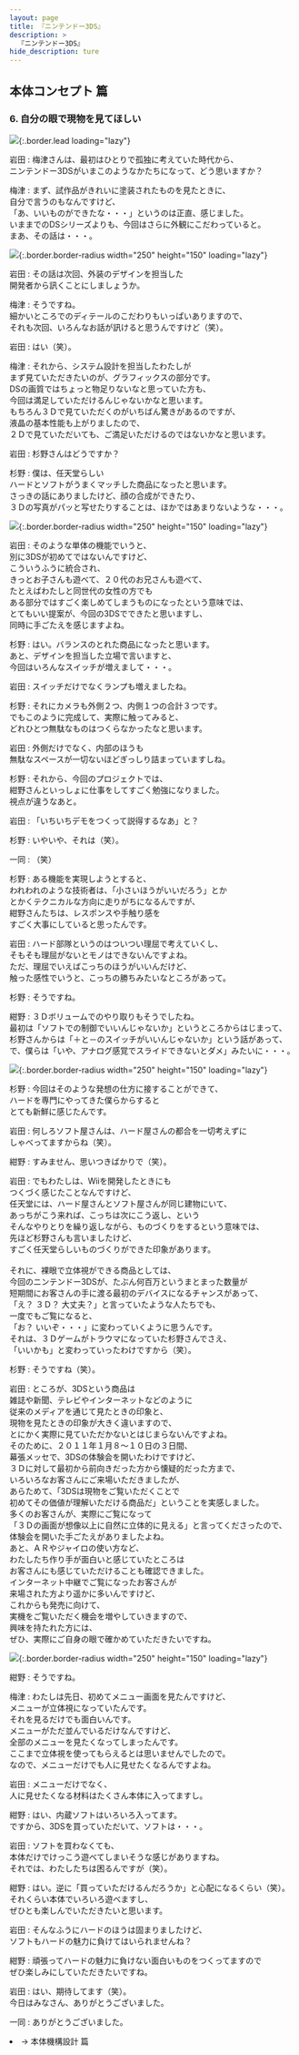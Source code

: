 ```yaml
---
layout: page
title: 『ニンテンドー3DS』
description: >
  『ニンテンドー3DS』
hide_description: ture
---
```


## 本体コンセプト 篇

### 6. 自分の眼で現物を見てほしい

![](/interviews/jp/3ds/hardware/vol1/img/mainvisual6.jpg){:.border.lead loading="lazy"}

岩田
: 梅津さんは、最初はひとりで孤独に考えていた時代から、<br>ニンテンドー3DSがいまこのようなかたちになって、どう思いますか？　

梅津
: まず、試作品がきれいに塗装されたものを見たときに、<br>自分で言うのもなんですけど、<br>「あ、いいものができたな・・・」というのは正直、感じました。<br>いままでのDSシリーズよりも、今回はさらに外観にこだわっていると。<br>まあ、その話は・・・。

![](/interviews/jp/3ds/hardware/vol1/img/photo12.jpg){:.border.border-radius width="250" height="150"  loading="lazy"}

岩田
: その話は次回、外装のデザインを担当した<br>開発者から訊くことにしましょうか。

梅津
: そうですね。<br>細かいところでのディテールのこだわりもいっぱいありますので、<br>それも次回、いろんなお話が訊けると思うんですけど（笑）。

岩田
: はい（笑）。

梅津
: それから、システム設計を担当したわたしが<br>まず見ていただきたいのが、グラフィックスの部分です。<br>DSの画質ではちょっと物足りないなと思っていた方も、<br>今回は満足していただけるんじゃないかなと思います。<br>もちろん３Ｄで見ていただくのがいちばん驚きがあるのですが、<br>液晶の基本性能も上がりましたので、<br>２Ｄで見ていただいても、ご満足いただけるのではないかなと思います。

岩田
: 杉野さんはどうですか？

杉野
: 僕は、任天堂らしい<br>ハードとソフトがうまくマッチした商品になったと思います。<br>さっきの話にありましたけど、顔の合成ができたり、<br>３Ｄの写真がパッと写せたりすることは、ほかではあまりないような・・・。

![](/interviews/jp/3ds/hardware/vol1/img/photo13.jpg){:.border.border-radius width="250" height="150"  loading="lazy"}

岩田
: そのような単体の機能でいうと、<br>別に3DSが初めてではないんですけど、<br>こういうふうに統合され、<br>きっとお子さんも遊べて、２０代のお兄さんも遊べて、<br>たとえばわたしと同世代の女性の方でも<br>ある部分ではすごく楽しめてしまうものになったという意味では、<br>とてもいい提案が、今回の3DSでできたと思いますし、<br>同時に手ごたえを感じますよね。

杉野
: はい。バランスのとれた商品になったと思います。<br>あと、デザインを担当した立場で言いますと、<br>今回はいろんなスイッチが増えまして・・・。

岩田
: スイッチだけでなくランプも増えましたね。

杉野
: それにカメラも外側２つ、内側１つの合計３つです。<br>でもこのように完成して、実際に触ってみると、<br>どれひとつ無駄なものはつくらなかったなと思います。

岩田
: 外側だけでなく、内部のほうも<br>無駄なスペースが一切ないほどぎっしり詰まっていますしね。

杉野
: それから、今回のプロジェクトでは、<br>紺野さんといっしょに仕事をしてすごく勉強になりました。<br>視点が違うなあと。

岩田
: 「いちいちデモをつくって説得するなあ」と？

杉野
: いやいや、それは（笑）。

一同
: （笑）

杉野
: ある機能を実現しようとすると、<br>われわれのような技術者は、「小さいほうがいいだろう」とか<br>とかくテクニカルな方向に走りがちになるんですが、<br>紺野さんたちは、レスポンスや手触り感を<br>すごく大事にしていると思ったんです。

岩田
: ハード部隊というのはついつい理屈で考えていくし、<br>そもそも理屈がないとモノはできないんですよね。<br>ただ、理屈でいえばこっちのほうがいいんだけど、<br>触った感性でいうと、こっちの勝ちみたいなところがあって。

杉野
: そうですね。

紺野
: ３Ｄボリュームでのやり取りもそうでしたね。<br>最初は「ソフトでの制御でいいんじゃないか」というところからはじまって、<br>杉野さんからは「＋と－のスイッチがいいんじゃないか」という話があって、<br>で、僕らは「いや、アナログ感覚でスライドできないとダメ」みたいに・・・。

![](/interviews/jp/3ds/hardware/vol1/img/photo14.jpg){:.border.border-radius width="250" height="150"  loading="lazy"}

杉野
: 今回はそのような発想の仕方に接することができて、<br>ハードを専門にやってきた僕らからすると<br>とても新鮮に感じたんです。

岩田
: 何しろソフト屋さんは、ハード屋さんの都合を一切考えずに<br>しゃべってますからね（笑）。

紺野
: すみません、思いつきばかりで（笑）。

岩田
: でもわたしは、Wiiを開発したときにも<br>つくづく感じたことなんですけど、<br>任天堂には、ハード屋さんとソフト屋さんが同じ建物にいて、<br>あっちがこう来れば、こっちは次にこう返し、という<br>そんなやりとりを繰り返しながら、ものづくりをするという意味では、<br>先ほど杉野さんも言いましたけど、<br>すごく任天堂らしいものづくりができた印象があります。<br>&nbsp;<br>それに、裸眼で立体視ができる商品としては、<br>今回のニンテンドー3DSが、たぶん何百万というまとまった数量が<br>短期間にお客さんの手に渡る最初のデバイスになるチャンスがあって、<br>「え？ ３Ｄ？ 大丈夫？」と言っていたような人たちでも、<br>一度でもご覧になると、<br>「お？ いいぞ・・・」に変わっていくように思うんです。<br>それは、３Ｄゲームがトラウマになっていた杉野さんでさえ、<br>「いいかも」と変わっていったわけですから（笑）。

杉野
: そうですね（笑）。

岩田
: ところが、3DSという商品は<br>雑誌や新聞、テレビやインターネットなどのように<br>従来のメディアを通じて見たときの印象と、<br>現物を見たときの印象が大きく違いますので、<br>とにかく実際に見ていただかないとはじまらないんですよね。<br>そのために、２０１１年１月８～１０日の３日間、<br>幕張メッセで、3DSの体験会を開いたわけですけど、<br>３Ｄに対して最初から前向きだった方から懐疑的だった方まで、<br>いろいろなお客さんにご来場いただきましたが、<br>あらためて、「3DSは現物をご覧いただくことで<br>初めてその価値が理解いただける商品だ」ということを実感しました。<br>多くのお客さんが、実際にご覧になって<br>「３Ｄの画面が想像以上に自然に立体的に見える」と言ってくださったので、<br>体験会を開いた手ごたえがありましたよね。<br>あと、ＡＲやジャイロの使い方など、<br>わたしたち作り手が面白いと感じていたところは<br>お客さんにも感じていただけることも確認できました。<br>インターネット中継でご覧になったお客さんが<br>来場された方より遥かに多いんですけど、<br>これからも発売に向けて、<br>実機をご覧いただく機会を増やしていきますので、<br>興味を持たれた方には、<br>ぜひ、実際にご自身の眼で確かめていただきたいですね。

![](/interviews/jp/3ds/hardware/vol1/img/photo15.jpg){:.border.border-radius width="250" height="150"  loading="lazy"}

紺野
: そうですね。

梅津
: わたしは先日、初めてメニュー画面を見たんですけど、<br>メニューが立体視になっていたんです。<br>それを見るだけでも面白いんです。<br>メニューがただ並んでいるだけなんですけど、<br>全部のメニューを見たくなってしまったんです。<br>ここまで立体視を使ってもらえるとは思いませんでしたので。<br>なので、メニューだけでも人に見せたくなるんですよね。

岩田
: メニューだけでなく、<br>人に見せたくなる材料はたくさん本体に入ってますし。

紺野
: はい、内蔵ソフトはいろいろ入ってます。<br>ですから、3DSを買っていただいて、ソフトは・・・。

岩田
: ソフトを買わなくても、<br>本体だけでけっこう遊べてしまいそうな感じがありますね。<br>それでは、わたしたちは困るんですが（笑）。

紺野
: はい。逆に「買っていただけるんだろうか」と心配になるくらい（笑）。<br>それくらい本体でいろいろ遊べますし、<br>ぜひとも楽しんでいただきたいと思います。

岩田
: そんなふうにハードのほうは固まりましたけど、<br>ソフトもハードの魅力に負けてはいられませんね？

紺野
: 頑張ってハードの魅力に負けない面白いものをつくってますので<br>ぜひ楽しみにしていただきたいですね。

岩田
: はい、期待してます（笑）。<br>今日はみなさん、ありがとうございました。

一同
: ありがとうございました。

<li class="pagination-next"><span>→ 本体機構設計 篇

